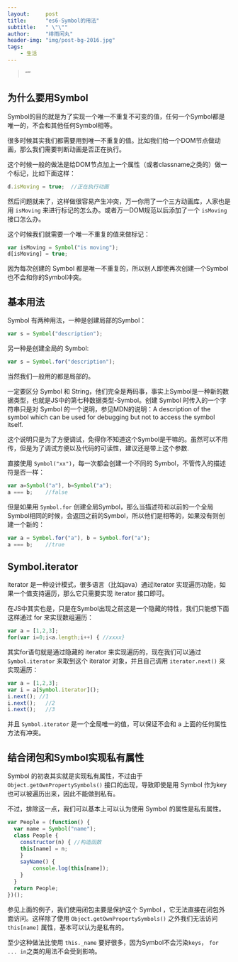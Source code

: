 ```yaml
---
layout:     post
title:      "es6-Symbol的用法"
subtitle:   " \"\""
author:     "绯雨闲丸"
header-img: "img/post-bg-2016.jpg"
tags:
    - 生活
---
```


> “”

## 为什么要用Symbol

Symbol的目的就是为了实现一个唯一不重复不可变的值，任何一个Symbol都是唯一的，不会和其他任何Symbol相等。

很多时候其实我们都需要用到唯一不重复的值。比如我们给一个DOM节点做动画，那么我们需要判断动画是否正在执行。

这个时候一般的做法是给DOM节点加上一个属性（或者classname之类的）做一个标记，比如下面这样：

```js
d.isMoving = true;  //正在执行动画
```

然后问题就来了，这样做很容易产生冲突，万一你用了一个三方动画库，人家也是用 `isMoving` 来进行标记的怎么办。或者万一DOM规范以后添加了一个 `isMoving` 接口怎么办。

这个时候我们就需要一个唯一不重复的值来做标记：

```js
var isMoving = Symbol("is moving");
d[isMoving] = true;
```

因为每次创建的 Symbol 都是唯一不重复的，所以别人即使再次创建一个Symbol 也不会和你的Symbol冲突。

## 基本用法

Symbol 有两种用法，一种是创建局部的Symbol：

```js
var s = Symbol("description");
```

另一种是创建全局的 Symbol:

```js
var s = Symbol.for("description");
```

当然我们一般用的都是局部的。

一定要区分 Symbol 和 String，他们完全是两码事，事实上Symbol是一种新的数据类型，也就是JS中的第七种数据类型-Symbol。创建 Symbol 时传入的一个字符串只是对 Symbol 的一个说明，参见MDN的说明：A description of the symbol which can be used for debugging but not to access the symbol itself.

这个说明只是为了方便调试，免得你不知道这个Symbol是干嘛的。虽然可以不用传，但是为了调试方便以及代码的可读性，建议还是带上这个参数.

直接使用 `Symbol("xx")`，每一次都会创建一个不同的 Symbol，不管传入的描述符是否一样：

```js
var a=Symbol("a"), b=Symbol("a");
a === b;    //false
```

但是如果用 `Symbol.for` 创建全局Symbol，那么当描述符和以前的一个全局Symbol相同的时候，会返回之前的Symbol，所以他们是相等的，如果没有则创建一个新的：

```js
var a = Symbol.for("a"), b = Symbol.for("a");
a === b;    //true
```

## Symbol.iterator

iterator 是一种设计模式，很多语言（比如java）通过iterator 实现遍历功能，如果一个值支持遍历，那么它只需要实现 iterator 接口即可。

在JS中其实也是，只是在Symbol出现之前这是一个隐藏的特性，我们只能想下面这样通过 for 来实现数组遍历：

```js
var a = [1,2,3];
for(var i=0;i<a.length;i++) { //xxxx}
```

其实for语句就是通过隐藏的 iterator 来实现遍历的，现在我们可以通过 `Symbol.iterator` 来取到这个 iterator 对象，并且自己调用 `iterator.next()` 来实现遍历：

```js
var a = [1,2,3];
var i = a[Symbol.iterator]();
i.next(); //1
i.next();   //2
i.next();   //3
```

并且 `Symbol.iterator` 是一个全局唯一的值，可以保证不会和 a 上面的任何属性方法有冲突。

## 结合闭包和Symbol实现私有属性

Symbol 的初衷其实就是实现私有属性，不过由于 `Object.getOwnPropertySymbols()` 接口的出现，导致即使是用 Symbol 作为key也可以被遍历出来，因此不能做到私有。

不过，排除这一点，我们可以基本上可以认为使用 Symbol 的属性是私有属性。

```js
var People = (function() {
  var name = Symbol("name");
  class People {
    constructor(n) { //构造函数
    this[name] = n;
    }
    sayName() {
        console.log(this[name]);
    }
  }
  return People;
})();
```

参见上面的例子，我们使用闭包主要是保护这个 Symbol ，它无法直接在闭包外面访问。这样除了使用 `Object.getOwnPropertySymbols()` 之外我们无法访问 `this[name]` 属性，基本可以认为是私有的。

至少这种做法比使用 `this._name` 要好很多，因为Symbol不会污染`keys`， `for ... in`之类的用法不会受到影响。